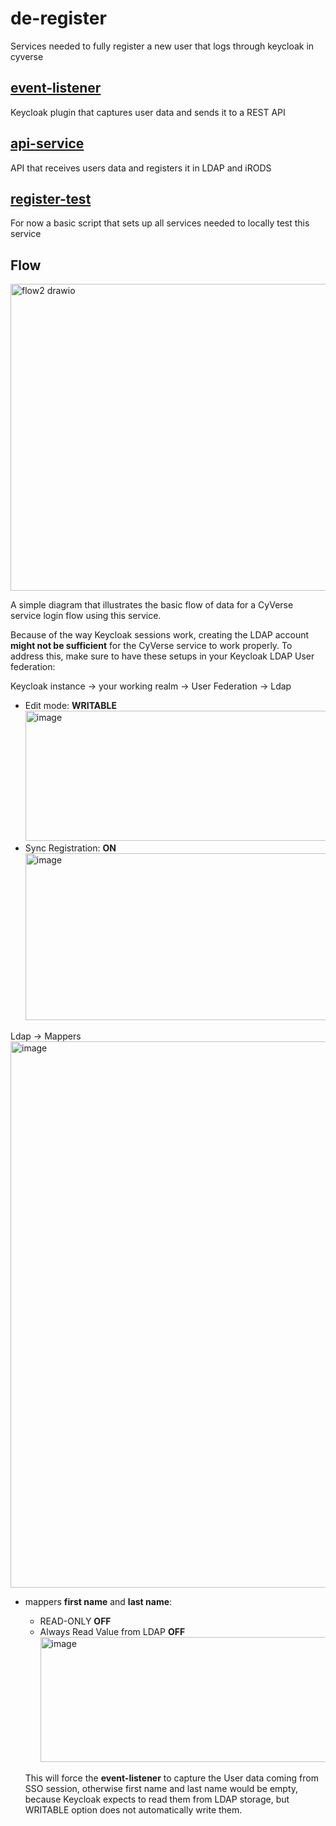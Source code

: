 # de-register

Services needed to fully register a new user that logs through keycloak in cyverse

## [event-listener](event-listener/README.md)
Keycloak plugin that captures user data and sends it to a REST API

## [api-service](api-service/README.md)
API that receives users data and registers it in LDAP and iRODS

## [register-test](register-test/README.md)
For now a basic script that sets up all services needed to locally test this service

## Flow

<img width="747" height="491" alt="flow2 drawio" src="https://github.com/user-attachments/assets/2ebb1908-b310-4c5f-9c7f-ce6137b44896" />

A simple diagram that illustrates the basic flow of data for a CyVerse service login flow using this service.

Because of the way Keycloak sessions work, creating the LDAP account **might not be sufficient** for the CyVerse service to work properly. To address this, make sure to have these setups in your Keycloak LDAP User federation:

Keycloak instance -> your working realm -> User Federation -> Ldap
- Edit mode: **WRITABLE**
  <img width="1260" height="208" alt="image" src="https://github.com/user-attachments/assets/1e65de6d-1807-4dc5-80c0-34508601a10c" />
- Sync Registration: **ON**
  <img width="1165" height="267" alt="image" src="https://github.com/user-attachments/assets/165e66e8-6e67-4cda-bce1-a5fc3344a24d" />


Ldap -> Mappers
<img width="1856" height="874" alt="image" src="https://github.com/user-attachments/assets/4ad307c1-9018-4c59-a4a4-3ad67e8ef453" />

- mappers **first name** and **last name**: 
   - READ-ONLY **OFF**
   - Always Read Value from LDAP **OFF**
     <img width="738" height="200" alt="image" src="https://github.com/user-attachments/assets/e001d17b-3d9a-477d-8c43-374d6b465fee" />

  This will force the **event-listener** to capture the User data coming from SSO session, otherwise first name and last name would be empty, because Keycloak expects to read them from LDAP storage, but WRITABLE option does not automatically write them.
